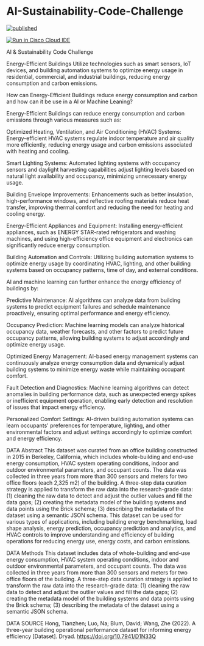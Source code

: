 # AI-Sustainability-Code-Challenge

[![published](https://static.production.devnetcloud.com/codeexchange/assets/images/devnet-published.svg)](https://developer.cisco.com/codeexchange/github/repo/ogunsegun/AI-Sustainability-Code-Challenge)

[![Run in Cisco Cloud IDE](https://static.production.devnetcloud.com/codeexchange/assets/images/devnet-runable-icon.svg)](https://developer.cisco.com/codeexchange/devenv/ogunsegun/AI-Sustainability-Code-Challenge/)

AI &amp; Sustainability Code Challenge

Energy-Efficient Buildings
Utilize technologies such as smart sensors, IoT devices, and building automation systems to optimize energy usage in residential, commercial, and industrial buildings, reducing energy consumption and carbon emissions.

How can Energy-Efficient Buildings reduce energy consumption and carbon and how can it be use in a AI or Machine Leaning?

Energy-Efficient Buildings can reduce energy consumption and carbon emissions through various measures such as:

Optimized Heating, Ventilation, and Air Conditioning (HVAC) Systems: Energy-efficient HVAC systems regulate indoor temperature and air quality more efficiently, reducing energy usage and carbon emissions associated with heating and cooling.

Smart Lighting Systems: Automated lighting systems with occupancy sensors and daylight harvesting capabilities adjust lighting levels based on natural light availability and occupancy, minimizing unnecessary energy usage.

Building Envelope Improvements: Enhancements such as better insulation, high-performance windows, and reflective roofing materials reduce heat transfer, improving thermal comfort and reducing the need for heating and cooling energy.

Energy-Efficient Appliances and Equipment: Installing energy-efficient appliances, such as ENERGY STAR-rated refrigerators and washing machines, and using high-efficiency office equipment and electronics can significantly reduce energy consumption.

Building Automation and Controls: Utilizing building automation systems to optimize energy usage by coordinating HVAC, lighting, and other building systems based on occupancy patterns, time of day, and external conditions.

AI and machine learning can further enhance the energy efficiency of buildings by:

Predictive Maintenance: AI algorithms can analyze data from building systems to predict equipment failures and schedule maintenance proactively, ensuring optimal performance and energy efficiency.

Occupancy Prediction: Machine learning models can analyze historical occupancy data, weather forecasts, and other factors to predict future occupancy patterns, allowing building systems to adjust accordingly and optimize energy usage.

Optimized Energy Management: AI-based energy management systems can continuously analyze energy consumption data and dynamically adjust building systems to minimize energy waste while maintaining occupant comfort.

Fault Detection and Diagnostics: Machine learning algorithms can detect anomalies in building performance data, such as unexpected energy spikes or inefficient equipment operation, enabling early detection and resolution of issues that impact energy efficiency.

Personalized Comfort Settings: AI-driven building automation systems can learn occupants' preferences for temperature, lighting, and other environmental factors and adjust settings accordingly to optimize comfort and energy efficiency.

DATA Abstract
This dataset was curated from an office building constructed in 2015 in Berkeley, California, which includes whole-building and end-use energy consumption, HVAC system operating conditions, indoor and outdoor environmental parameters, and occupant counts. The data was collected in three years from more than 300 sensors and meters for two office floors (each 2,325 m2) of the building. A three-step data curation strategy is applied to transform the raw data into the research-grade data: (1) cleaning the raw data to detect and adjust the outlier values and fill the data gaps; (2) creating the metadata model of the building systems and data points using the Brick schema; (3) describing the metadata of the dataset using a semantic JSON schema. This dataset can be used for various types of applications, including building energy benchmarking, load shape analysis, energy prediction, occupancy prediction and analytics, and HVAC controls to improve understanding and efficiency of building operations for reducing energy use, energy costs, and carbon emissions.

DATA Methods
This dataset includes data of whole-building and end-use energy consumption, HVAC system operating conditions, indoor and outdoor environmental parameters, and occupant counts. The data was collected in three years from more than 300 sensors and meters for two office floors of the building. A three-step data curation strategy is applied to transform the raw data into the research-grade data: (1) cleaning the raw data to detect and adjust the outlier values and fill the data gaps; (2) creating the metadata model of the building systems and data points using the Brick schema; (3) describing the metadata of the dataset using a semantic JSON schema.

DATA SOURCE
Hong, Tianzhen; Luo, Na; Blum, David; Wang, Zhe (2022). A three-year building operational performance dataset for informing energy efficiency [Dataset]. Dryad. https://doi.org/10.7941/D1N33Q


